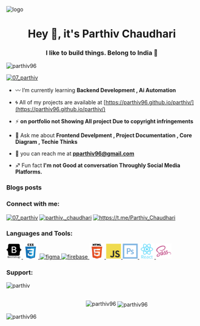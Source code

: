 ![logo](https://github.com/parthiv96/parthiv96/blob/main/Parthiv%20CHaudhari%20%20%20%F0%9F%87%AE%F0%9F%87%B3's-cover.png)



<h1 align="center">Hey 👋, it's Parthiv Chaudhari</h1>
<h3 align="center">I like to build things. Belong to India 💙</h3>




<p align="left"> <img src="https://komarev.com/ghpvc/?username=parthiv96&label=Profile%20views&color=0e75b6&style=flat" alt="parthiv96" /> </p>

<p align="left"> <a href="https://twitter.com/07_parthiv" target="blank"><img src="https://img.shields.io/twitter/follow/07_parthiv?logo=twitter&style=for-the-badge" alt="07_parthiv" /></a> </p>

- 〰️ I’m currently learning **Backend Development , Ai Automation**

- 🌀 All of my projects are available at [https://parthiv96.github.io/parthiv/](https://parthiv96.github.io/parthiv/) 

- ⚡️ **on portfolio not Showing All project Due to copyright infringements**

- 💬 Ask me about **Frontend Develpment , Project Documentation , Core Diagram , Techie Thinks**

- 📝 you can reach me at **pparthiv96@gmail.com**

- ♐️ Fun fact **I'm not Good at conversation Throughly Social Media Platforms.**

### Blogs posts
<!-- BLOG-POST-LIST:START -->
<!-- BLOG-POST-LIST:END -->

<h3 align="left">Connect with me:</h3>
<p align="left">
<a href="https://twitter.com/07_parthiv" target="blank"><img align="center" src="https://raw.githubusercontent.com/rahuldkjain/github-profile-readme-generator/master/src/images/icons/Social/twitter.svg" alt="07_parthiv" height="30" width="40" /></a>
<a href="https://instagram.com/parthiv._chaudhari" target="blank"><img align="center" src="https://raw.githubusercontent.com/rahuldkjain/github-profile-readme-generator/master/src/images/icons/Social/instagram.svg" alt="parthiv._chaudhari" height="30" width="40" /></a>
<a href="https://t.me/Parthiv_Chaudhari/" target="blank"><img align="center" src="https://raw.githubusercontent.com/rahuldkjain/github-profile-readme-generator/master/src/images/icons/Social/rss.svg" alt="https://t.me/Parthiv_Chaudhari" height="30" width="40" /></a>
</p>

<h3 align="left">Languages and Tools:</h3>
<p align="left"> <a href="https://getbootstrap.com" target="_blank" rel="noreferrer"> <img src="https://raw.githubusercontent.com/devicons/devicon/master/icons/bootstrap/bootstrap-plain-wordmark.svg" alt="bootstrap" width="40" height="40"/> </a> <a href="https://www.w3schools.com/css/" target="_blank" rel="noreferrer"> <img src="https://raw.githubusercontent.com/devicons/devicon/master/icons/css3/css3-original-wordmark.svg" alt="css3" width="40" height="40"/> </a> <a href="https://www.figma.com/" target="_blank" rel="noreferrer"> <img src="https://www.vectorlogo.zone/logos/figma/figma-icon.svg" alt="figma" width="40" height="40"/> </a> <a href="https://firebase.google.com/" target="_blank" rel="noreferrer"> <img src="https://www.vectorlogo.zone/logos/firebase/firebase-icon.svg" alt="firebase" width="40" height="40"/> </a> <a href="https://www.w3.org/html/" target="_blank" rel="noreferrer"> <img src="https://raw.githubusercontent.com/devicons/devicon/master/icons/html5/html5-original-wordmark.svg" alt="html5" width="40" height="40"/> </a> <a href="https://developer.mozilla.org/en-US/docs/Web/JavaScript" target="_blank" rel="noreferrer"> <img src="https://raw.githubusercontent.com/devicons/devicon/master/icons/javascript/javascript-original.svg" alt="javascript" width="40" height="40"/> </a> <a href="https://www.photoshop.com/en" target="_blank" rel="noreferrer"> <img src="https://raw.githubusercontent.com/devicons/devicon/master/icons/photoshop/photoshop-line.svg" alt="photoshop" width="40" height="40"/> </a> <a href="https://reactjs.org/" target="_blank" rel="noreferrer"> <img src="https://raw.githubusercontent.com/devicons/devicon/master/icons/react/react-original-wordmark.svg" alt="react" width="40" height="40"/> </a> <a href="https://sass-lang.com" target="_blank" rel="noreferrer"> <img src="https://raw.githubusercontent.com/devicons/devicon/master/icons/sass/sass-original.svg" alt="sass" width="40" height="40"/> </a> </p>

<h3 align="left">Support:</h3>
<p><a href="https://www.buymeacoffee.com/parthiv"> <img align="left" src="https://cdn.buymeacoffee.com/buttons/v2/default-yellow.png" height="50" width="210" alt="parthiv" /></a></p><br><br>

<p><img align="left" src="https://github-readme-stats.vercel.app/api/top-langs?username=parthiv96&show_icons=true&locale=en&layout=compact" alt="parthiv96" /></p>

<p>&nbsp;<img align="center" src="https://github-readme-stats.vercel.app/api?username=parthiv96&show_icons=true&locale=en" alt="parthiv96" /></p>

<p><img align="center" src="https://github-readme-streak-stats.herokuapp.com/?user=parthiv96&" alt="parthiv96" /></p>

